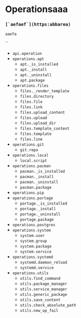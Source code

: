 # Operationsaaa

### ``[`aefaef`](https:abbarea)``

`aaefa`

``

* `api.operation`
* `operations.apt`
  * `apt._is_installed`
  * `apt._install`
  * `apt._uninstall`
  * `apt.package`
* `operations.files`
  * `files._render_template`
  * `files.directory`
  * `files.file`
  * `files.link`
  * `files.upload_content`
  * `files.upload`
  * `files.upload_dir`
  * `files.template_content`
  * `files.template`
  * `files.line`
* `operations.git`
  * `git.repo`
* `operations.local`
  * `local.script`
* `operations.pacman`
  * `pacman._is_installed`
  * `pacman._install`
  * `pacman._uninstall`
  * `pacman.package`
* `operations.pip`
* `operations.portage`
  * `portage._is_installed`
  * `portage._install`
  * `portage._uninstall`
  * `portage.package`
* `operations.postgres`
* `operations.system`
  * `system.user`
  * `system.group`
  * `system.package`
  * `system.service`
* `operations.systemd`
  * `systemd.daemon_reload`
  * `systemd.service`
* `operations.utils`
  * `utils.find_command`
  * `utils.package_manager`
  * `utils.service_manager`
  * `utils.generic_package`
  * `utils.save_content`
  * `utils.check_absolute_path`
  * `utils.new_op_fail`
